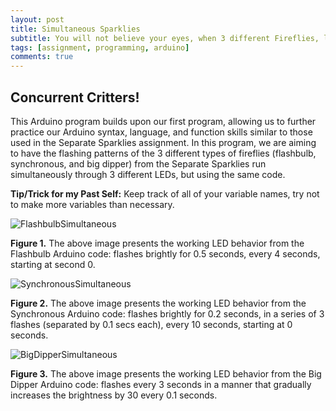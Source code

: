 ```yaml
---
layout: post
title: Simultaneous Sparklies
subtitle: You will not believe your eyes, when 3 different Fireflies, light up the world (at the same time) as I fell asleep!
tags: [assignment, programming, arduino]
comments: true
---
```


## **Concurrent Critters!**
This Arduino program builds upon our first program, allowing us to further practice our Arduino syntax, language, and function skills similar to those used in the Separate Sparklies assignment. In this program, we are aiming to have the flashing patterns of the 3 different types of fireflies (flashbulb, synchronous, and big dipper) from the Separate Sparklies run simultaneously through 3 different LEDs, but using the same code. 

**Tip/Trick for my Past Self:** Keep track of all of your variable names, try not to make more variables than necessary.

![FlashbulbSimultaneous](https://amylam7.github.io/img/[flashbulbsimultaneous.jpg)

**Figure 1.** The above image presents the working LED behavior from the Flashbulb Arduino code: flashes brightly for 0.5 seconds, every 4 seconds, starting at second 0.

![SynchronousSimultaneous](https://amylam7.github.io/img/synchronoussimultaneous.jpg)

**Figure 2.** The above image presents the working LED behavior from the Synchronous Arduino code: flashes brightly for 0.2 seconds, in a series of 3 flashes (separated by 0.1 secs each), every 10 seconds, starting at 0 seconds.

![BigDipperSimultaneous](https://amylam7.github.io/img/bigdippersimultaneous.jpg)

**Figure 3.** The above image presents the working LED behavior from the Big Dipper Arduino code: flashes every 3 seconds in a manner that gradually increases the brightness by 30 every 0.1 seconds.
